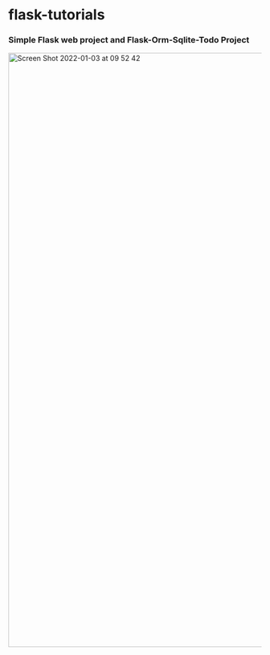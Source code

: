 # flask-tutorials
### Simple Flask web project and  Flask-Orm-Sqlite-Todo Project



<img width="1183" alt="Screen Shot 2022-01-03 at 09 52 42" src="https://user-images.githubusercontent.com/25989402/147905523-4632b61c-29a8-469b-9264-2c4392007d69.png">
